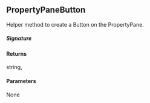 ## PropertyPaneButton

Helper method to create a Button on the PropertyPane.

##### Signature

#### Returns
string,

#### Parameters
None

